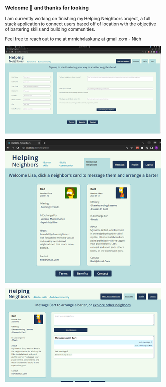 ### Welcome 👋 and thanks for looking


I am currently working on finishing my Helping Neighbors project, a full stack application to connect users based off of location with the objective of bartering skills and building communities. 

Feel free to reach out to me at mrnicholaskunz at gmail.com - Nich

![Helping Neighbors new users page](./images/hn-screenshot-signup.png)

![Helping Neighbors see neighbors page](./images/hn-screenshot-neighbors.png)

![Helping Neighbors messaging](./images/hn-screenshot-messaging.png)

<!--
**ntkunz/ntkunz** is a ✨ _special_ ✨ repository because its `README.md` (this file) appears on your GitHub profile.

Here are some ideas to get you started:

- 🔭 I’m currently working on ...
- 🌱 I’m currently learning ...
- 👯 I’m looking to collaborate on ...
- 🤔 I’m looking for help with ...
- 💬 Ask me about ...
- 📫 How to reach me: ...
- 😄 Pronouns: ...
- ⚡ Fun fact: ...
-->
